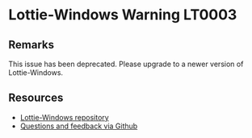 
[comment]: # (name:AnimationMultiplicationIsNotSupported)
[comment]: # (text:Multiplication of two or more animated values is not supported.)

# Lottie-Windows Warning LT0003

<!-- description -->

## Remarks
This issue has been deprecated. Please upgrade to a newer version of Lottie-Windows.

<!-- notes  -->
## Resources

* [Lottie-Windows repository](https://aka.ms/lottie)
* [Questions and feedback via Github](https://github.com/windows-toolkit/Lottie-Windows/issues)
